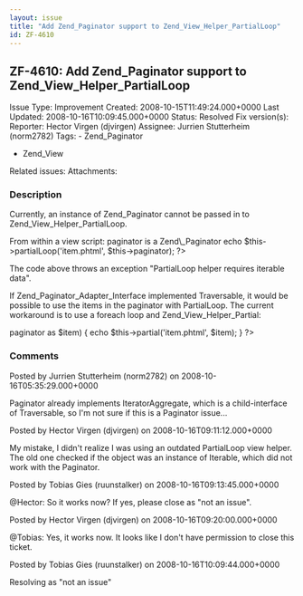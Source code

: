 ```yaml
---
layout: issue
title: "Add Zend_Paginator support to Zend_View_Helper_PartialLoop"
id: ZF-4610
---
```


ZF-4610: Add Zend\_Paginator support to Zend\_View\_Helper\_PartialLoop
-----------------------------------------------------------------------

 Issue Type: Improvement Created: 2008-10-15T11:49:24.000+0000 Last Updated: 2008-10-16T10:09:45.000+0000 Status: Resolved Fix version(s): 
 Reporter:  Hector Virgen (djvirgen)  Assignee:  Jurrien Stutterheim (norm2782)  Tags: - Zend\_Paginator
- Zend\_View
 
 Related issues: 
 Attachments: 
### Description

Currently, an instance of Zend\_Paginator cannot be passed in to Zend\_View\_Helper\_PartialLoop.

From within a view script: <?php // $this->paginator is a Zend\_Paginator echo $this->partialLoop('item.phtml', $this->paginator); ?>

The code above throws an exception "PartialLoop helper requires iterable data".

If Zend\_Paginator\_Adapter\_Interface implemented Traversable, it would be possible to use the items in the paginator with PartialLoop. The current workaround is to use a foreach loop and Zend\_View\_Helper\_Partial:

 <?php foreach ($this->paginator as $item) { echo $this->partial('item.phtml', $item); } ?> 

 

### Comments

Posted by Jurrien Stutterheim (norm2782) on 2008-10-16T05:35:29.000+0000

Paginator already implements IteratorAggregate, which is a child-interface of Traversable, so I'm not sure if this is a Paginator issue...

 

 

Posted by Hector Virgen (djvirgen) on 2008-10-16T09:11:12.000+0000

My mistake, I didn't realize I was using an outdated PartialLoop view helper. The old one checked if the object was an instance of Iterable, which did not work with the Paginator.

 

 

Posted by Tobias Gies (ruunstalker) on 2008-10-16T09:13:45.000+0000

@Hector: So it works now? If yes, please close as "not an issue".

 

 

Posted by Hector Virgen (djvirgen) on 2008-10-16T09:20:00.000+0000

@Tobias: Yes, it works now. It looks like I don't have permission to close this ticket.

 

 

Posted by Tobias Gies (ruunstalker) on 2008-10-16T10:09:44.000+0000

Resolving as "not an issue"

 

 